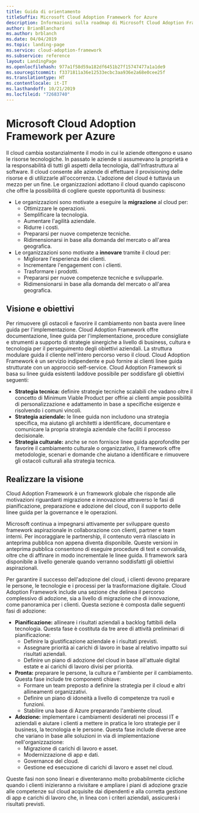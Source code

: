 ```yaml
---
title: Guida di orientamento
titleSuffix: Microsoft Cloud Adoption Framework for Azure
description: Informazioni sulla roadmap di Microsoft Cloud Adoption Framework per Azure.
author: BrianBlanchard
ms.author: brblanch
ms.date: 04/04/2019
ms.topic: landing-page
ms.service: cloud-adoption-framework
ms.subservice: reference
layout: LandingPage
ms.openlocfilehash: 977a1f58d59a182df6451b27f15747477a1a1de9
ms.sourcegitcommit: f3371811a36e12533ecbc3aa936e2a68e0cee25f
ms.translationtype: HT
ms.contentlocale: it-IT
ms.lasthandoff: 10/21/2019
ms.locfileid: "72683740"
---
```

# <a name="microsoft-cloud-adoption-framework-for-azure"></a>Microsoft Cloud Adoption Framework per Azure

Il cloud cambia sostanzialmente il modo in cui le aziende ottengono e usano le risorse tecnologiche. In passato le aziende si assumevano la proprietà e la responsabilità di tutti gli aspetti della tecnologia, dall'infrastruttura al software. Il cloud consente alle aziende di effettuare il provisioning delle risorse e di utilizzarle all'occorrenza. L'adozione del cloud è tuttavia un mezzo per un fine. Le organizzazioni adottano il cloud quando capiscono che offre la possibilità di cogliere queste opportunità di business:

- Le organizzazioni sono motivate a eseguire la **migrazione** al cloud per:
  - Ottimizzare le operazioni.
  - Semplificare la tecnologia.
  - Aumentare l'agilità aziendale.
  - Ridurre i costi.
  - Prepararsi per nuove competenze tecniche.
  - Ridimensionarsi in base alla domanda del mercato o all'area geografica.
- Le organizzazioni sono motivate a **innovare** tramite il cloud per:
  - Migliorare l'esperienza dei clienti.
  - Incrementare l'engagement con i clienti.
  - Trasformare i prodotti.
  - Prepararsi per nuove competenze tecniche e svilupparle.
  - Ridimensionarsi in base alla domanda del mercato o all'area geografica.

## <a name="vision-and-objectives"></a>Visione e obiettivi

Per rimuovere gli ostacoli e favorire il cambiamento non basta avere linee guida per l'implementazione. Cloud Adoption Framework offre documentazione, linee guida per l'implementazione, procedure consigliate e strumenti a supporto di strategie sinergiche a livello di business, cultura e tecnologia per il perseguimento degli obiettivi aziendali. La struttura modulare guida il cliente nell'intero percorso verso il cloud. Cloud Adoption Framework è un servizio indipendente e può fornire ai clienti linee guida strutturate con un approccio self-service. Cloud Adoption Framework si basa su linee guida esistenti laddove possibile per soddisfare gli obiettivi seguenti:

- **Strategia tecnica:** definire strategie tecniche scalabili che vadano oltre il concetto di Minimum Viable Product per offrie ai clienti ampie possibilità di personalizzazione e adattamento in base a specifiche esigenze e risolvendo i comuni vincoli.
- **Strategia aziendale:** le linee guida non includono una strategia specifica, ma aiutano gli architetti a identificare, documentare e comunicare la propria strategia aziendale che faciliti il processo decisionale.
- **Strategia culturale:** anche se non fornisce linee guida approfondite per favorire il cambiamento culturale o organizzativo, il framework offre metodologie, scenari e domande che aiutano a identificare e rimuovere gli ostacoli culturali alla strategia tecnica.

## <a name="fulfilling-the-vision"></a>Realizzare la visione

Cloud Adoption Framework è un framework globale che risponde alle motivazioni riguardanti migrazione e innovazione attraverso le fasi di pianificazione, preparazione e adozione del cloud, con il supporto delle linee guida per la governance e le operazioni.

Microsoft continua a impegnarsi attivamente per sviluppare questo framework aspirazionale in collaborazione con clienti, partner e team interni. Per incoraggiare le partnership, il contenuto verrà rilasciato in anteprima pubblica non appena diventa disponibile. Queste versioni in anteprima pubblica consentono di eseguire procedure di test e convalida, oltre che di affinare in modo incrementale le linee guida. Il framework sarà disponibile a livello generale quando verranno soddisfatti gli obiettivi aspirazionali.

Per garantire il successo dell'adozione del cloud, i clienti devono preparare le persone, le tecnologie e i processi per la trasformazione digitale. Cloud Adoption Framework include una sezione che delinea il percorso complessivo di adozione, sia a livello di migrazione che di innovazione, come panoramica per i clienti. Questa sezione è composta dalle seguenti fasi di adozione:

- **Pianificazione:** allineare i risultati aziendali a backlog fattibili della tecnologia. Questa fase è costituta da tre aree di attività preliminari di pianificazione:
  - Definire la giustificazione aziendale e i risultati previsti.
  - Assegnare priorità ai carichi di lavoro in base al relativo impatto sui risultati aziendali.
  - Definire un piano di adozione del cloud in base all'attuale digital estate e ai carichi di lavoro divisi per priorità.
- **Pronta:** preparare le persone, la cultura e l'ambiente per il cambiamento. Questa fase include tre componenti chiave:
  - Formare un team preposto a definire la strategia per il cloud e altri allineamenti organizzativi.
  - Definire un piano di idoneità a livello di competenze tra ruoli e funzioni.
  - Stabilire una base di Azure preparando l'ambiente cloud.
- **Adozione:** implementare i cambiamenti desiderati nei processi IT e aziendali e aiutare i clienti a mettere in pratica le loro strategie per il business, la tecnologia e le persone. Questa fase include diverse aree che variano in base alle soluzioni in via di implementazione nell'organizzazione:
  - Migrazione di carichi di lavoro e asset.
  - Modernizzazione di app e dati.
  - Governance del cloud.
  - Gestione ed esecuzione di carichi di lavoro e asset nel cloud.

Queste fasi non sono lineari e diventeranno molto probabilmente cicliche quando i clienti inizieranno a rivisitare e ampliare i piani di adozione grazie alle competenze sul cloud acquisite dai dipendenti e alla corretta gestione di app e carichi di lavoro che, in linea con i criteri aziendali, assicurerà i risultati previsti.
